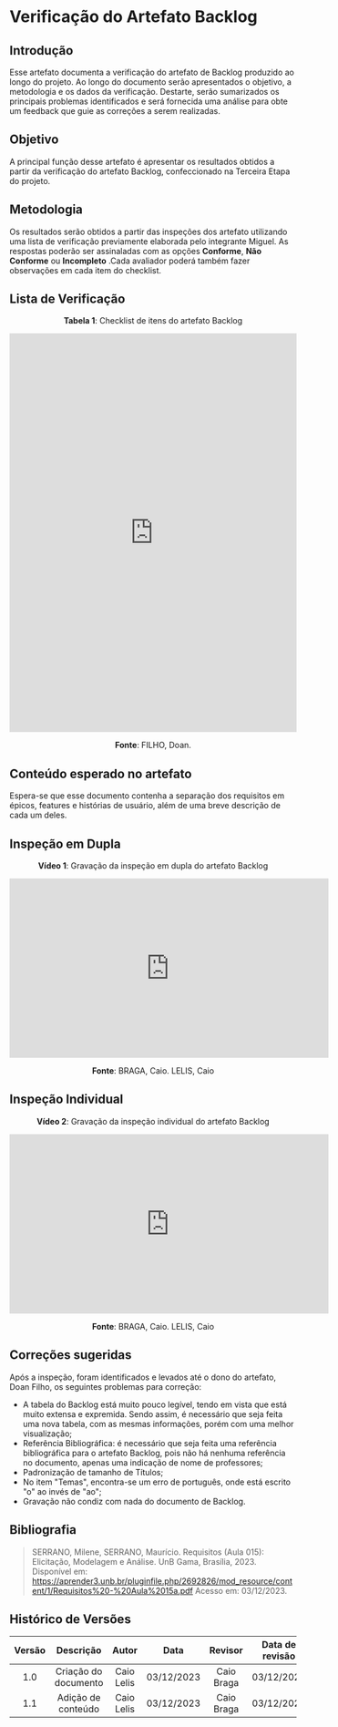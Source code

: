 # **Verificação do Artefato Backlog**

## **Introdução**

Esse artefato documenta a verificação do artefato de Backlog produzido ao longo do projeto. Ao longo do documento serão apresentados o objetivo, a metodologia e os dados da verificação. Destarte, serão sumarizados os principais problemas  identificados e será fornecida uma análise para obte um feedback que guie as correções a serem realizadas.

## **Objetivo**

A principal função desse artefato é apresentar os resultados obtidos a partir da verificação do artefato Backlog, confeccionado na Terceira Etapa do projeto.

## **Metodologia**

Os resultados serão obtidos a partir das inspeções dos artefato utilizando uma lista de verificação previamente elaborada pelo integrante Miguel. As respostas poderão ser assinaladas com as opções **Conforme**, **Não Conforme** ou **Incompleto** .Cada avaliador poderá também fazer observações em cada item do checklist.

## **Lista de Verificação**

<center>

**Tabela 1**: Checklist de itens do artefato Backlog
</center>

<iframe src="https://docs.google.com/spreadsheets/d/e/2PACX-1vSpfRvAx5nbPmOSPOUFOagMidlaxpW6qvDuGDQdobTJJtU3kTuyb81cOYLkZP2_51BYWErM9l8_f0ga/pubhtml?gid=2048575814&amp;single=true&amp;widget=true&amp;headers=false"width="100%" height="700" frameborder="0" scrolling="no"></iframe>

<center>

**Fonte**: FILHO, Doan.
</center>

## **Conteúdo esperado no artefato**
Espera-se que esse documento contenha a separação dos requisitos em épicos, features e histórias de usuário, além de uma breve descrição de cada um deles.

## **Inspeção em Dupla**

<center>

**Vídeo 1**: Gravação da inspeção em dupla do artefato Backlog
</center>

<iframe width="560" height="315" src="https://www.youtube.com/embed/LxJCC5DcdEM?si=gm4J3owsaS5fzvH-" title="YouTube video player" frameborder="0" allow="accelerometer; autoplay; clipboard-write; encrypted-media; gyroscope; picture-in-picture; web-share" allowfullscreen></iframe>

<center>

**Fonte**: BRAGA, Caio. LELIS, Caio
</center>


## **Inspeção Individual** 

<center>

**Vídeo 2**: Gravação da inspeção individual do artefato Backlog
</center>
<iframe width="560" height="315" src="https://www.youtube.com/embed/fpRtQzYuiRc?si=XpL83n36CVmosnpX" title="YouTube video player" frameborder="0" allow="accelerometer; autoplay; clipboard-write; encrypted-media; gyroscope; picture-in-picture; web-share" allowfullscreen></iframe>

<center>

**Fonte**: BRAGA, Caio. LELIS, Caio
</center>

## **Correções sugeridas**

Após a inspeção, foram identificados e levados até o dono do artefato, Doan Filho, os seguintes problemas para correção:

- A tabela do Backlog está muito pouco legível, tendo em vista que está muito extensa e expremida. Sendo assim, é necessário que seja feita uma nova tabela, com as mesmas informações, porém com uma melhor visualização;
- Referência Bibliográfica: é necessário que seja feita uma referência bibliográfica para o artefato Backlog, pois não há nenhuma referência no documento, apenas uma indicação de nome de professores;
- Padronização de tamanho de Títulos;
- No item "Temas", encontra-se um erro de português, onde está escrito "o" ao invés de "ao";
- Gravação não condiz com nada do documento de Backlog.

## **Bibliografia**

> SERRANO, Milene, SERRANO, Maurício. Requisitos (Aula 015): Elicitação, Modelagem e Análise. UnB Gama, Brasília, 2023. Disponível em: https://aprender3.unb.br/pluginfile.php/2692826/mod_resource/content/1/Requisitos%20-%20Aula%2015a.pdf Acesso em: 03/12/2023.
>

## **Histórico de Versões**

| Versão |          Descrição              |     Autor      |      Data      |   Revisor     |    Data de revisão    |  
|:------:|:-------------------------------:|:--------------:|:--------------:|:-------------:|:---------------------:|
|  1.0   | Criação do documento  |   Caio Lelis   |   03/12/2023   | Caio Braga |   03/12/2023   |
| 1.1   | Adição de conteúdo  |   Caio Lelis   |   03/12/2023   | Caio Braga |   03/12/2023    |
